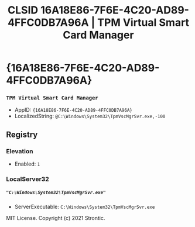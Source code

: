 ﻿---
title: "CLSID 16A18E86-7F6E-4C20-AD89-4FFC0DB7A96A | TPM Virtual Smart Card Manager"
excerpt: What is COM-Object CLSID 16A18E86-7F6E-4C20-AD89-4FFC0DB7A96A?
---

# {16A18E86-7F6E-4C20-AD89-4FFC0DB7A96A}

### `TPM Virtual Smart Card Manager`
* AppID: `{16A18E86-7F6E-4C20-AD89-4FFC0DB7A96A}`
* LocalizedString: `@C:\Windows\System32\TpmVscMgrSvr.exe,-100`

## Registry


### Elevation

* Enabled: `1`

### LocalServer32

##### `"C:\Windows\System32\TpmVscMgrSvr.exe"`
* ServerExecutable: `C:\Windows\System32\TpmVscMgrSvr.exe`

MIT License. Copyright (c) 2021 Strontic.


